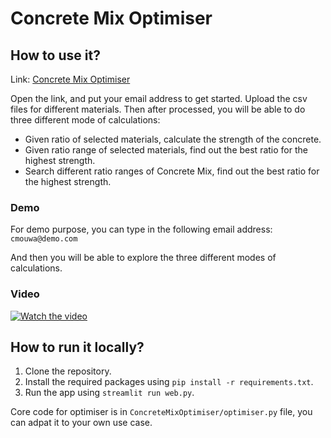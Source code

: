 # Concrete Mix Optimiser

## How to use it?

Link: [Concrete Mix Optimiser](https://cmouwa.streamlit.app/)

Open the link, and put your email address to get started.
Upload the csv files for different materials.
Then after processed, you will be able to do three different mode of calculations:

- Given ratio of selected materials, calculate the strength of the concrete.
- Given ratio range of selected materials, find out the best ratio for the highest strength.
- Search different ratio ranges of Concrete Mix, find out the best ratio for the highest strength.

### Demo

For demo purpose, you can type in the following email address: `cmouwa@demo.com`

And then you will be able to explore the three different modes of calculations.

### Video

[![Watch the video](https://img.youtube.com/vi/kx85c3kUAyw/maxresdefault.jpg)](https://youtu.be/kx85c3kUAyw)

## How to run it locally?

1. Clone the repository.
2. Install the required packages using `pip install -r requirements.txt`.
3. Run the app using `streamlit run web.py`.

Core code for optimiser is in `ConcreteMixOptimiser/optimiser.py` file, you can adpat it to your own use case.

